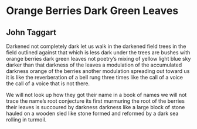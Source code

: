 # Orange Berries Dark Green Leaves
## John Taggart
Darkened not completely dark let us walk in the darkened field
trees in the field outlined against that which is less dark
under the trees are bushes with orange berries dark green leaves
not poetry’﻿﻿s mixing of yellow light blue sky darker than that
darkness of the leaves a modulation of the accumulated darkness
orange of the berries another modulation spreading out toward us
it is like the reverberation of a bell rung three times
like the call of a voice the call of a voice that is not there.

We will not look up how they got their name in a book of names
we will not trace the name’﻿﻿s root conjecture its first murmuring
the root of the berries their leaves is succoured by darkness
darkness like a large block of stone hauled on a wooden sled
like stone formed and reformed by a dark sea rolling in turmoil.